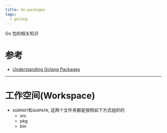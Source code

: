```yaml
---
title: Go-packages
tags:
  - golang
---
```


Go 包的相关知识
<!--more-->

# 参考
- [Understanding Golang Packages][1]

---

# 工作空间(Workspace)
- `$GOROOT`和`$GOPATH`, 这两个文件夹都是按照如下方式组织的
    - src
    - pkg
    - bin

[1]:http://thenewstack.io/understanding-golang-packages/

